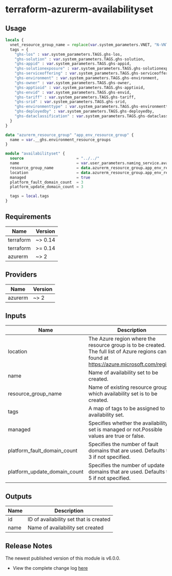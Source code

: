 # terraform-azurerm-availabilityset

## Usage
``` terraform
locals {
  vnet_resource_group_name = replace(var.system_parameters.VNET, "N-VNT", "N-RGP-BASE")
  tags = {
    "ghs-los" : var.system_parameters.TAGS.ghs-los,
    "ghs-solution" : var.system_parameters.TAGS.ghs-solution,
    "ghs-appid" : var.system_parameters.TAGS.ghs-appid,
    "ghs-solutionexposure" : var.system_parameters.TAGS.ghs-solutionexposure,
    "ghs-serviceoffering" : var.system_parameters.TAGS.ghs-serviceoffering,
    "ghs-environment" : var.system_parameters.TAGS.ghs-environment,
    "ghs-owner" : var.system_parameters.TAGS.ghs-owner,
    "ghs-apptioid" : var.system_parameters.TAGS.ghs-apptioid,
    "ghs-envid" : var.system_parameters.TAGS.ghs-envid,
    "ghs-tariff" : var.system_parameters.TAGS.ghs-tariff,
    "ghs-srid" : var.system_parameters.TAGS.ghs-srid,
    "ghs-environmenttype" : var.system_parameters.TAGS.ghs-environmenttype,
    "ghs-deployedby" : var.system_parameters.TAGS.ghs-deployedby,
    "ghs-dataclassification" : var.system_parameters.TAGS.ghs-dataclassification
  }
}

data "azurerm_resource_group" "app_env_resource_group" {
  name = var.__ghs.environment_resource_groups
}

module "availabilityset" {
  source                       = "../../"
  name                         = var.user_parameters.naming_service.availabilityset.k01
  resource_group_name          = data.azurerm_resource_group.app_env_resource_group.name
  location                     = data.azurerm_resource_group.app_env_resource_group.location
  managed                      = true
  platform_fault_domain_count  = 3
  platform_update_domain_count = 3

  tags = local.tags
}

```

## Requirements

| Name | Version |
|------|---------|
| terraform | ~> 0.14 |
| terraform | >= 0.14 |
| azurerm | ~> 2 |

## Providers

| Name | Version |
|------|---------|
| azurerm | ~> 2 |

## Inputs

| Name | Description | Type | Default | Required |
|------|-------------|------|---------|:--------:|
| location | The Azure region where the resource group is to be created. The full list of Azure regions can be found at https://azure.microsoft.com/regions | `string` | n/a | yes |
| name | Name of availability set to be created. | `string` | n/a | yes |
| resource\_group\_name | Name of existing resource group in which availability set is to be created. | `string` | n/a | yes |
| tags | A map of tags to be assigned to availability set. | `map(string)` | n/a | yes |
| managed | Specifies whether the availability set is managed or not.Possible values are true or false. | `bool` | `true` | no |
| platform\_fault\_domain\_count | Specifies the number of fault domains that are used. Defaults to 3 if not specified. | `number` | `3` | no |
| platform\_update\_domain\_count | Specifies the number of update domains that are used. Defaults to 5 if not specified. | `number` | `5` | no |

## Outputs

| Name | Description |
|------|-------------|
| id | ID of availability set that is created |
| name | Name of availability set created |

## Release Notes

The newest published version of this module is v6.0.0.

- View the complete change log [here](./changelog.md)
